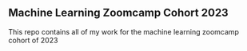 ## Machine Learning Zoomcamp Cohort 2023

This repo contains all of my work for the machine learning zoomcamp cohort of 2023
